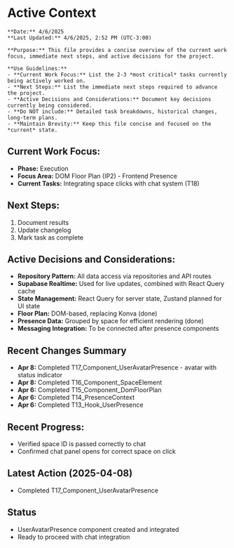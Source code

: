 # Active Context
```guidance
**Date:** 4/6/2025
**Last Updated:** 4/6/2025, 2:52 PM (UTC-3:00)

**Purpose:** This file provides a concise overview of the current work focus, immediate next steps, and active decisions for the project.

**Use Guidelines:**
- **Current Work Focus:** List the 2-3 *most critical* tasks currently being actively worked on.
- **Next Steps:** List the immediate next steps required to advance the project.
- **Active Decisions and Considerations:** Document key decisions currently being considered.
- **Do NOT include:** Detailed task breakdowns, historical changes, long-term plans.
- **Maintain Brevity:** Keep this file concise and focused on the *current* state.
```

## Current Work Focus:
- **Phase:** Execution
- **Focus Area:** DOM Floor Plan (IP2) - Frontend Presence
- **Current Tasks:** Integrating space clicks with chat system (T18)

## Next Steps:
1. Document results
2. Update changelog
3. Mark task as complete

## Active Decisions and Considerations:
- **Repository Pattern:** All data access via repositories and API routes
- **Supabase Realtime:** Used for live updates, combined with React Query cache
- **State Management:** React Query for server state, Zustand planned for UI state
- **Floor Plan:** DOM-based, replacing Konva (done)
- **Presence Data:** Grouped by space for efficient rendering (done)
- **Messaging Integration:** To be connected after presence components

## Recent Changes Summary
- **Apr 8:** Completed T17_Component_UserAvatarPresence - avatar with status indicator
- **Apr 8:** Completed T16_Component_SpaceElement
- **Apr 6:** Completed T15_Component_DomFloorPlan
- **Apr 6:** Completed T14_PresenceContext
- **Apr 6:** Completed T13_Hook_UserPresence

## Recent Progress:
- Verified space ID is passed correctly to chat
- Confirmed chat panel opens for correct space on click

## Latest Action (2025-04-08)
- Completed T17_Component_UserAvatarPresence

## Status
- UserAvatarPresence component created and integrated
- Ready to proceed with chat integration
